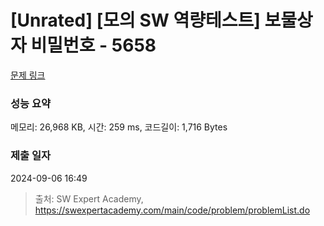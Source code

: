 # [Unrated] [모의 SW 역량테스트] 보물상자 비밀번호 - 5658 

[문제 링크](https://swexpertacademy.com/main/code/problem/problemDetail.do?contestProbId=AWXRUN9KfZ8DFAUo) 

### 성능 요약

메모리: 26,968 KB, 시간: 259 ms, 코드길이: 1,716 Bytes

### 제출 일자

2024-09-06 16:49



> 출처: SW Expert Academy, https://swexpertacademy.com/main/code/problem/problemList.do